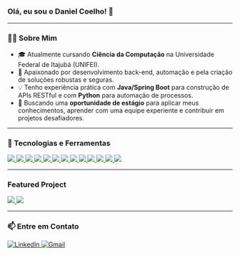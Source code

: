 ### Olá, eu sou o Daniel Coelho! 👋

---

### 👨‍💻 Sobre Mim

-   🎓 Atualmente cursando **Ciência da Computação** na Universidade Federal de Itajubá (UNIFEI).
-   🚀 Apaixonado por desenvolvimento back-end, automação e pela criação de soluções robustas e seguras.
-   💡 Tenho experiência prática com **Java/Spring Boot** para construção de APIs RESTful e com **Python** para automação de processos.
-   🌱 Buscando uma **oportunidade de estágio** para aplicar meus conhecimentos, aprender com uma equipe experiente e contribuir em projetos desafiadores.

---

### 🚀 Tecnologias e Ferramentas

<p align="left">
  <a href="https://dev.java/" target="_blank">
    <img src="https://skillicons.dev/icons?i=java" />
  </a>

  <a href="https://spring.io/" target="_blank">
    <img src="https://skillicons.dev/icons?i=spring" />
  </a>

  <a href="https://en.cppreference.com/w/c/language" target="_blank">
    <img src="https://skillicons.dev/icons?i=c" />
  </a>

  <a href="https://www.python.org/" target="_blank">
    <img src="https://skillicons.dev/icons?i=python" />
  </a>

  <a href="https://www.postgresql.org/docs/" target="_blank">
    <img src="https://skillicons.dev/icons?i=postgres" />
  </a>

  <a href="https://git-scm.com/doc" target="_blank">
    <img src="https://skillicons.dev/icons?i=git" />
  </a>

  <a href="https://docs.github.com/" target="_blank">
    <img src="https://skillicons.dev/icons?i=github" />
  </a>

  <a href="https://docs.docker.com/" target="_blank">
    <img src="https://skillicons.dev/icons?i=docker" />
  </a>

  <a href="https://developer.mozilla.org/en-US/docs/Web/HTML" target="_blank">
    <img src="https://skillicons.dev/icons?i=html" />
  </a>

  <a href="https://developer.mozilla.org/en-US/docs/Web/CSS" target="_blank">
    <img src="https://skillicons.dev/icons?i=css" />
  </a>

  <a href="https://developer.mozilla.org/en-US/docs/Web/JavaScript" target="_blank">
    <img src="https://skillicons.dev/icons?i=js" />
  </a>

  <a href="https://www.typescriptlang.org/docs/" target="_blank">
    <img src="https://skillicons.dev/icons?i=ts" />
  </a>

  <a href="https://nodejs.org/en/docs" target="_blank">
    <img src="https://skillicons.dev/icons?i=nodejs" />
  </a>
</p>

---

### Featured Project

<p align="left">
  <a href="https://github.com/Deocoe/SpringBootJwtAuthApi">
    <img src="https://github-readme-stats.vercel.app/api/pin/?username=Deocoe&repo=SpringBootJwtAuthApi&theme=dracula&show_owner=true" />
  </a>
  <a href="https://github.com/Deocoe/Strassen">
    <img src="https://github-readme-stats.vercel.app/api/pin/?username=Deocoe&repo=Strassen&theme=dracula&show_owner=true" />
  </a>
</p>

---

### 📫 Entre em Contato

<p align="left">
  <a href="https://www.linkedin.com/in/daniel-fbcoelho/" target="_blank">
    <img src="https://img.shields.io/badge/LinkedIn-0077B5?style=for-the-badge&logo=linkedin&logoColor=white" alt="LinkedIn" />

  </a>
    <a href="mailto:deocoe@gmail.com" target="_blank">
    <img src="https://img.shields.io/badge/Gmail-D14836?style=for-the-badge&logo=gmail&logoColor=white" alt="Gmail" />
  </a>
</p>






